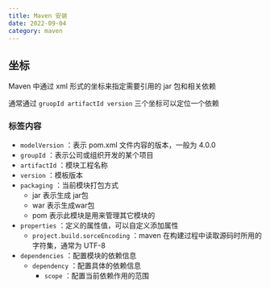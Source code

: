 ```yaml
---
title: Maven 安装
date: 2022-09-04
category: maven
---
```


## 坐标

Maven 中通过 xml 形式的坐标来指定需要引用的 jar 包和相关依赖

通常通过 `gruopId artifactId version` 三个坐标可以定位一个依赖

### 标签内容

* `modelVersion` ：表示 pom.xml 文件内容的版本，一般为 4.0.0
* `groupId` ：表示公司或组织开发的某个项目
* `artifactId` ：模块工程名称
* `version` ：模板版本
* `packaging` ：当前模块打包方式
  * jar 表示生成 jar包
  * war 表示生成war包
  * pom 表示此模块是用来管理其它模块的
* `properties` ：定义的属性值，可以自定义添加属性
  * `project.build.sorceEncoding` ：maven 在构建过程中读取源码时所用的字符集，通常为 UTF-8
* `dependencies` ：配置模块的依赖信息
  * `dependency` ：配置具体的依赖信息
    * `scope` ：配置当前依赖作用的范围
